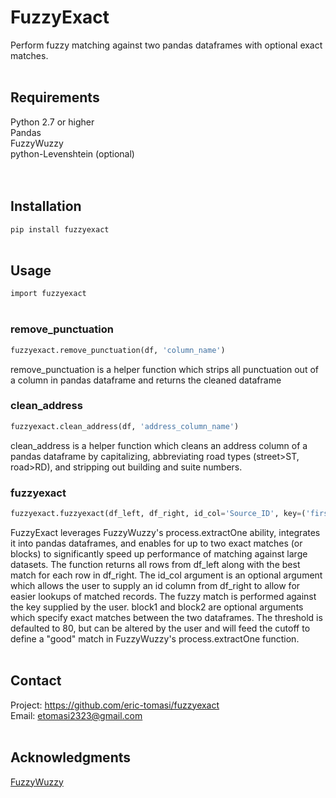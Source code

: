 # FuzzyExact
Perform fuzzy matching against two pandas dataframes with optional exact matches. 
<br/>
<br/>

## Requirements
Python 2.7 or higher<br/>
Pandas<br/>
FuzzyWuzzy<br/>
python-Levenshtein (optional)<br/>
<br/>
<br/>

## Installation
   ```pip install fuzzyexact```
<br/>
<br/>

## Usage
```import fuzzyexact```
<br/>
<br/>


### remove_punctuation
```python
fuzzyexact.remove_punctuation(df, 'column_name')
```

remove_punctuation is a helper function which strips all punctuation out of a column in pandas dataframe and returns the cleaned dataframe
<br/>

### clean_address
```python 
fuzzyexact.clean_address(df, 'address_column_name')
```

clean_address is a helper function which cleans an address column of a pandas dataframe by capitalizing, abbreviating road types (street>ST, road>RD), and stripping out building and suite numbers.
<br/>

### fuzzyexact
```python
fuzzyexact.fuzzyexact(df_left, df_right, id_col='Source_ID', key=('first_name', 'address'), block1='state', block2='last_name', threshold=80)
```

FuzzyExact leverages FuzzyWuzzy's process.extractOne ability, integrates it into pandas dataframes, and enables for up to two exact matches (or blocks) to significantly speed up performance of matching against large datasets. The function returns all rows from df_left along with the best match for each row in df_right. The id_col argument is an optional argument which allows the user to supply an id column from df_right to allow for easier lookups of matched records. The fuzzy match is performed against the key supplied by the user. block1 and block2 are optional arguments which specify exact matches between the two dataframes. The threshold is defaulted to 80, but can be altered by the user and will feed the cutoff to define a "good" match in FuzzyWuzzy's process.extractOne function. 
<br/>
<br/>

## Contact
Project: https://github.com/eric-tomasi/fuzzyexact <br/>
Email: etomasi2323@gmail.com
<br/>
<br/>

## Acknowledgments 

[FuzzyWuzzy](https://github.com/seatgeek/fuzzywuzzy)

